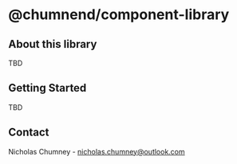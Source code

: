 # @chumnend/component-library

## About this library
TBD

## Getting Started
TBD

## Contact
Nicholas Chumney - [nicholas.chumney@outlook.com](nicholas.chumney@outlook.com) 
